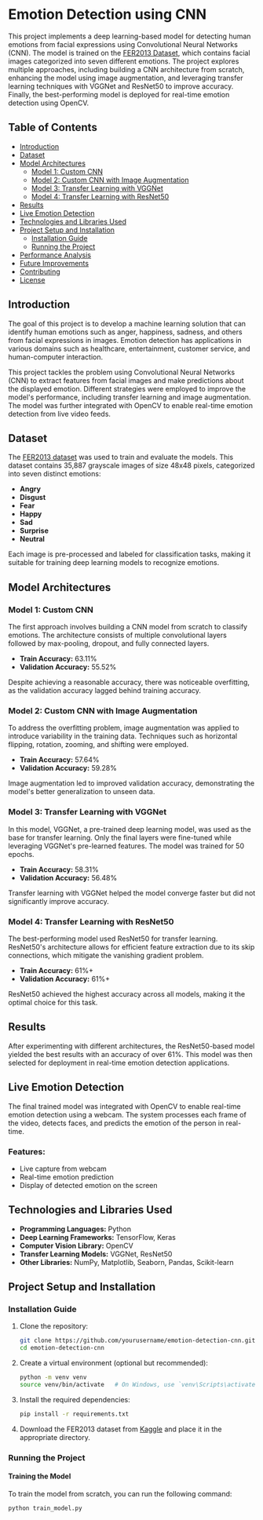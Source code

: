 # Emotion Detection using CNN

This project implements a deep learning-based model for detecting human emotions from facial expressions using Convolutional Neural Networks (CNN). The model is trained on the [FER2013 Dataset](https://www.kaggle.com/datasets/msambare/fer2013), which contains facial images categorized into seven different emotions. The project explores multiple approaches, including building a CNN architecture from scratch, enhancing the model using image augmentation, and leveraging transfer learning techniques with VGGNet and ResNet50 to improve accuracy. Finally, the best-performing model is deployed for real-time emotion detection using OpenCV.

## Table of Contents
- [Introduction](#introduction)
- [Dataset](#dataset)
- [Model Architectures](#model-architectures)
  - [Model 1: Custom CNN](#model-1-custom-cnn)
  - [Model 2: Custom CNN with Image Augmentation](#model-2-custom-cnn-with-image-augmentation)
  - [Model 3: Transfer Learning with VGGNet](#model-3-transfer-learning-with-vggnet)
  - [Model 4: Transfer Learning with ResNet50](#model-4-transfer-learning-with-resnet50)
- [Results](#results)
- [Live Emotion Detection](#live-emotion-detection)
- [Technologies and Libraries Used](#technologies-and-libraries-used)
- [Project Setup and Installation](#project-setup-and-installation)
  - [Installation Guide](#installation-guide)
  - [Running the Project](#running-the-project)
- [Performance Analysis](#performance-analysis)
- [Future Improvements](#future-improvements)
- [Contributing](#contributing)
- [License](#license)

## Introduction
The goal of this project is to develop a machine learning solution that can identify human emotions such as anger, happiness, sadness, and others from facial expressions in images. Emotion detection has applications in various domains such as healthcare, entertainment, customer service, and human-computer interaction.

This project tackles the problem using Convolutional Neural Networks (CNN) to extract features from facial images and make predictions about the displayed emotion. Different strategies were employed to improve the model's performance, including transfer learning and image augmentation. The model was further integrated with OpenCV to enable real-time emotion detection from live video feeds.

## Dataset
The [FER2013 dataset](https://www.kaggle.com/datasets/msambare/fer2013) was used to train and evaluate the models. This dataset contains 35,887 grayscale images of size 48x48 pixels, categorized into seven distinct emotions:
- **Angry**
- **Disgust**
- **Fear**
- **Happy**
- **Sad**
- **Surprise**
- **Neutral**

Each image is pre-processed and labeled for classification tasks, making it suitable for training deep learning models to recognize emotions.

## Model Architectures

### Model 1: Custom CNN
The first approach involves building a CNN model from scratch to classify emotions. The architecture consists of multiple convolutional layers followed by max-pooling, dropout, and fully connected layers.

- **Train Accuracy:** 63.11%
- **Validation Accuracy:** 55.52%

Despite achieving a reasonable accuracy, there was noticeable overfitting, as the validation accuracy lagged behind training accuracy.

### Model 2: Custom CNN with Image Augmentation
To address the overfitting problem, image augmentation was applied to introduce variability in the training data. Techniques such as horizontal flipping, rotation, zooming, and shifting were employed.

- **Train Accuracy:** 57.64%
- **Validation Accuracy:** 59.28%

Image augmentation led to improved validation accuracy, demonstrating the model's better generalization to unseen data.

### Model 3: Transfer Learning with VGGNet
In this model, VGGNet, a pre-trained deep learning model, was used as the base for transfer learning. Only the final layers were fine-tuned while leveraging VGGNet's pre-learned features. The model was trained for 50 epochs.

- **Train Accuracy:** 58.31%
- **Validation Accuracy:** 56.48%

Transfer learning with VGGNet helped the model converge faster but did not significantly improve accuracy.

### Model 4: Transfer Learning with ResNet50
The best-performing model used ResNet50 for transfer learning. ResNet50's architecture allows for efficient feature extraction due to its skip connections, which mitigate the vanishing gradient problem.

- **Train Accuracy:** 61%+
- **Validation Accuracy:** 61%+

ResNet50 achieved the highest accuracy across all models, making it the optimal choice for this task.

## Results
After experimenting with different architectures, the ResNet50-based model yielded the best results with an accuracy of over 61%. This model was then selected for deployment in real-time emotion detection applications.

## Live Emotion Detection
The final trained model was integrated with OpenCV to enable real-time emotion detection using a webcam. The system processes each frame of the video, detects faces, and predicts the emotion of the person in real-time.

### Features:
- Live capture from webcam
- Real-time emotion prediction
- Display of detected emotion on the screen

## Technologies and Libraries Used
- **Programming Languages:** Python
- **Deep Learning Frameworks:** TensorFlow, Keras
- **Computer Vision Library:** OpenCV
- **Transfer Learning Models:** VGGNet, ResNet50
- **Other Libraries:** NumPy, Matplotlib, Seaborn, Pandas, Scikit-learn

## Project Setup and Installation

### Installation Guide
1. Clone the repository:
    ```bash
    git clone https://github.com/yourusername/emotion-detection-cnn.git
    cd emotion-detection-cnn
    ```
2. Create a virtual environment (optional but recommended):
    ```bash
    python -m venv venv
    source venv/bin/activate   # On Windows, use `venv\Scripts\activate`
    ```
3. Install the required dependencies:
    ```bash
    pip install -r requirements.txt
    ```

4. Download the FER2013 dataset from [Kaggle](https://www.kaggle.com/datasets/msambare/fer2013) and place it in the appropriate directory.

### Running the Project

#### Training the Model
To train the model from scratch, you can run the following command:
```bash
python train_model.py

